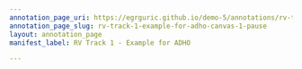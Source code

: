 ```yaml
---
annotation_page_uri: https://egrguric.github.io/demo-5/annotations/rv-track-1-example-for-adho-canvas-1-pause.json
annotation_page_slug: rv-track-1-example-for-adho-canvas-1-pause
layout: annotation_page
manifest_label: RV Track 1 - Example for ADHO

---
```

